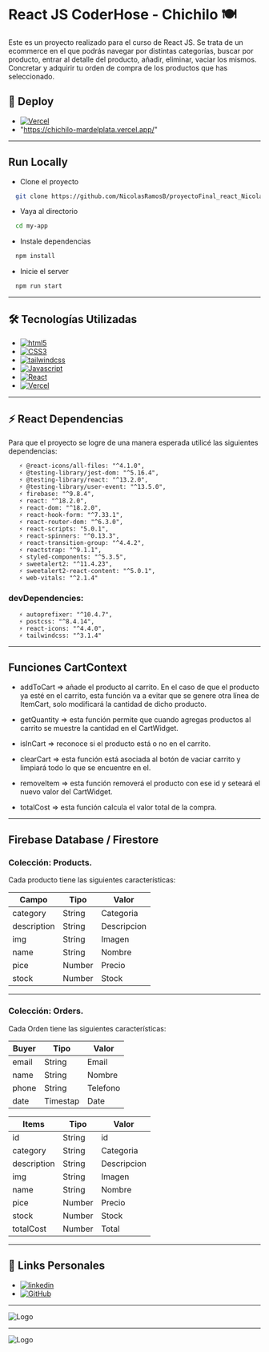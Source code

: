 
# React JS CoderHose - Chichilo 🍽️

Este es un proyecto realizado para el curso de React JS. Se trata de un ecommerce en el que podrás navegar por distintas categorías, buscar por producto, entrar al detalle del producto, añadir, eliminar, vaciar los mismos. Concretar y adquirir tu orden de compra de los productos que has seleccionado.

## 🔗 Deploy

* [![Vercel](https://img.shields.io/badge/Vercel-000000?style=for-the-badge&logo=vercel&logoColor=white)](https://chichilo-mardelplata.vercel.app/)
* "https://chichilo-mardelplata.vercel.app/"

---
## Run Locally

* Clone el proyecto

```bash
  git clone https://github.com/NicolasRamosB/proyectoFinal_react_NicolasRamos.git
```

* Vaya al directorio

```bash
  cd my-app
```

* Instale dependencias

```bash
  npm install
```

* Inicie el server

```bash
  npm run start
```
---

## 🛠 Tecnologías Utilizadas
* [![html5](https://img.shields.io/badge/HTML5-E34F26?style=for-the-badge&logo=html5&logoColor=white)](https://developer.mozilla.org/es/docs/Web/HTML)
* [![CSS3](https://img.shields.io/badge/CSS3-1572B6?style=for-the-badge&logo=css3&logoColor=white)](https://developer.mozilla.org/es/docs/Web/CSS)
* [![tailwindcss](https://img.shields.io/badge/Tailwind_CSS-38B2AC?style=for-the-badge&logo=tailwind-css&logoColor=white)](https://tailwindcss.com/)
* [![Javascript](https://img.shields.io/badge/JavaScript-F7DF1E?style=for-the-badge&logo=javascript&logoColor=black)](https://www.javascript.com/)
* [![React](https://img.shields.io/badge/React-20232A?style=for-the-badge&logo=react&logoColor=61DAFB)](https://es.reactjs.org/)
* [![Vercel](https://img.shields.io/badge/Vercel-000000?style=for-the-badge&logo=vercel&logoColor=white)](https://es.reactjs.org/)

---
## ⚡ React Dependencias
Para que el proyecto se logre de una manera esperada utilicé las siguientes dependencias:



       ⚡ @react-icons/all-files: "^4.1.0",
       ⚡ @testing-library/jest-dom: "^5.16.4",
       ⚡ @testing-library/react: "^13.2.0",
       ⚡ @testing-library/user-event: "^13.5.0",
       ⚡ firebase: "^9.8.4",
       ⚡ react: "^18.2.0",
       ⚡ react-dom: "^18.2.0",
       ⚡ react-hook-form: "^7.33.1",
       ⚡ react-router-dom: "^6.3.0",
       ⚡ react-scripts: "5.0.1",
       ⚡ react-spinners: "^0.13.3",
       ⚡ react-transition-group: "^4.4.2",
       ⚡ reactstrap: "^9.1.1",
       ⚡ styled-components: "^5.3.5",
       ⚡ sweetalert2: "^11.4.23",
       ⚡ sweetalert2-react-content: "^5.0.1",
       ⚡ web-vitals: "^2.1.4"
    
### devDependencies: 
       ⚡ autoprefixer: "^10.4.7",
       ⚡ postcss: "^8.4.14",
       ⚡ react-icons: "^4.4.0",
       ⚡ tailwindcss: "^3.1.4"

--- 
    
## Funciones CartContext

* addToCart  => añade el producto al carrito. En el caso de que el producto ya esté en el carrito, esta función va a evitar que se genere otra línea de ItemCart, solo modificará la cantidad de dicho producto.

* getQuantity => esta función permite que cuando agregas productos al carrito se muestre la cantidad en el CartWidget.

* isInCart => reconoce si el producto está o no en el carrito.

* clearCart => esta función está asociada al botón de vaciar carrito y limpiará todo lo que se encuentre en el.

* removeItem => esta función removerá el producto con ese id y seteará el nuevo valor del CartWidget.

* totalCost => esta función calcula el valor total de la compra.

---

## Firebase Database / Firestore

### Colección: Products. 
Cada producto tiene las siguientes características:

| Campo             | Tipo            |        Valor         |
| ----------------- | ----------------|----------------------|
| category | String | Categoria |
| description | String | Descripcion |
| img| String | Imagen |
| name | String | Nombre |
| pice | Number | Precio |
| stock | Number | Stock |
---
### Colección: Orders. 
Cada Orden tiene las siguientes características:

| Buyer           | Tipo            |        Valor         |
| ----------------- | ----------------|----------------------|
| email | String | Email|
| name | String | Nombre|
| phone | String | Telefono|
| date | Timestap | Date |


| Items            | Tipo            |        Valor         |
| ----------------- | ----------------|----------------------|
| id | String | id|
| category | String | Categoria |
| description | String | Descripcion |
| img| String | Imagen |
| name | String | Nombre |
| pice | Number | Precio |
| stock | Number | Stock |
| totalCost | Number | Total |

---
## 🔗 Links Personales

* [![linkedin](https://img.shields.io/badge/linkedin-0A66C2?style=for-the-badge&logo=linkedin&logoColor=white)](https://www.linkedin.com/in/nicolas-ramos-161611219/)
* [![GitHub](https://img.shields.io/badge/GitHub-100000?style=for-the-badge&logo=github&logoColor=white)](https://github.com/NicolasRamosB)

---

![Logo](./chichilo.gif)

---

![Logo](https://i.ibb.co/rvMs37R/iconochichilo.jpg)

